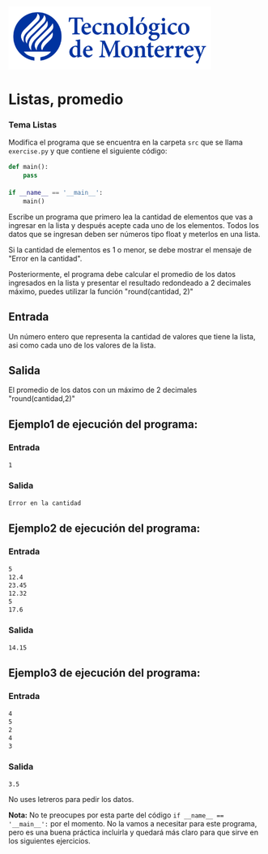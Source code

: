 ![Tec de Monterrey](../../images/logotecmty.png)
# Listas, promedio
### Tema Listas

Modifica el programa que se encuentra en la carpeta `src` que se llama `exercise.py` y que contiene el siguiente código:

```python
def main():
    pass  

if __name__ == '__main__':
    main()
```

Escribe un programa que primero lea la cantidad de elementos que vas a ingresar en la lista y después acepte cada uno de los elementos. Todos los datos que se ingresan deben ser números tipo float y meterlos en una lista. <br>

Si la cantidad de elementos es 1 o menor, se debe mostrar el mensaje de 
"Error en la cantidad".<br>

Posteriormente, el programa debe calcular el promedio de los datos ingresados en la lista y presentar el resultado redondeado a 2 decimales máximo, puedes utilizar la función "round(cantidad, 2)" <br>

## Entrada
Un número entero que representa la cantidad de valores que tiene la lista, asi como cada uno de los valores de la lista.

## Salida
El promedio de los datos con un máximo de 2 decimales "round(cantidad,2)"
## Ejemplo1 de ejecución del programa:
### Entrada
```
1
```
### Salida
```
Error en la cantidad
```

## Ejemplo2 de ejecución del programa:
### Entrada
```
5
12.4
23.45
12.32
5
17.6
```
### Salida
```
14.15
```

## Ejemplo3 de ejecución del programa:
### Entrada
```
4
5
2
4
3
```
### Salida
```
3.5
```

No uses letreros para pedir los datos. 

**Nota:** No te preocupes por esta parte del código `if __name__ == '__main__':` por el momento. No la vamos a necesitar para este programa, pero es una buena práctica incluirla y quedará más claro para que sirve en los siguientes ejercicios.
